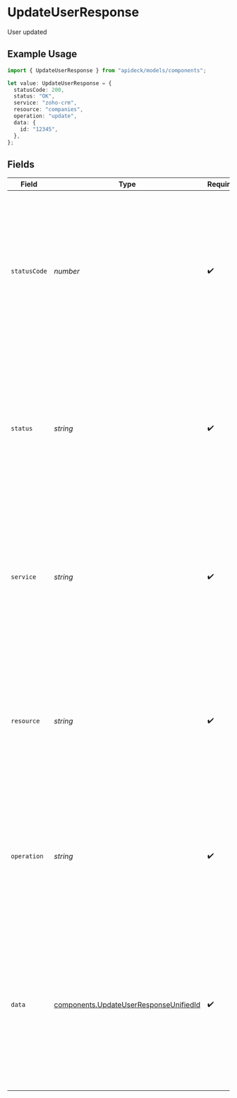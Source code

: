 # UpdateUserResponse

User updated

## Example Usage

```typescript
import { UpdateUserResponse } from "apideck/models/components";

let value: UpdateUserResponse = {
  statusCode: 200,
  status: "OK",
  service: "zoho-crm",
  resource: "companies",
  operation: "update",
  data: {
    id: "12345",
  },
};
```

## Fields

| Field                                                                                                                                                                                                                                                 | Type                                                                                                                                                                                                                                                  | Required                                                                                                                                                                                                                                              | Description                                                                                                                                                                                                                                           | Example                                                                                                                                                                                                                                               |
| ----------------------------------------------------------------------------------------------------------------------------------------------------------------------------------------------------------------------------------------------------- | ----------------------------------------------------------------------------------------------------------------------------------------------------------------------------------------------------------------------------------------------------- | ----------------------------------------------------------------------------------------------------------------------------------------------------------------------------------------------------------------------------------------------------- | ----------------------------------------------------------------------------------------------------------------------------------------------------------------------------------------------------------------------------------------------------- | ----------------------------------------------------------------------------------------------------------------------------------------------------------------------------------------------------------------------------------------------------- |
| `statusCode`                                                                                                                                                                                                                                          | *number*                                                                                                                                                                                                                                              | :heavy_check_mark:                                                                                                                                                                                                                                    | The HTTP response status code indicating the result of the PATCH request. A value of 200 confirms that the user record was successfully updated. This integer is crucial for error handling and debugging.                                            | 200                                                                                                                                                                                                                                                   |
| `status`                                                                                                                                                                                                                                              | *string*                                                                                                                                                                                                                                              | :heavy_check_mark:                                                                                                                                                                                                                                    | A textual representation of the HTTP response status, such as 'OK' for a successful update. This string provides a human-readable confirmation of the operation's outcome, complementing the status code.                                             | OK                                                                                                                                                                                                                                                    |
| `service`                                                                                                                                                                                                                                             | *string*                                                                                                                                                                                                                                              | :heavy_check_mark:                                                                                                                                                                                                                                    | The Apideck ID of the service provider that processed the update request. This string helps identify which service handled the operation, especially useful in environments with multiple integrations.                                               | zoho-crm                                                                                                                                                                                                                                              |
| `resource`                                                                                                                                                                                                                                            | *string*                                                                                                                                                                                                                                              | :heavy_check_mark:                                                                                                                                                                                                                                    | The name of the Unified API resource that was updated, typically 'user' in this context. This string indicates the type of resource affected by the operation, ensuring clarity in multi-resource environments.                                       | companies                                                                                                                                                                                                                                             |
| `operation`                                                                                                                                                                                                                                           | *string*                                                                                                                                                                                                                                              | :heavy_check_mark:                                                                                                                                                                                                                                    | The specific operation performed, in this case, 'update'. This string confirms the action taken on the resource, providing context for the response and aiding in audit trails.                                                                       | update                                                                                                                                                                                                                                                |
| `data`                                                                                                                                                                                                                                                | [components.UpdateUserResponseUnifiedId](../../models/components/updateuserresponseunifiedid.md)                                                                                                                                                      | :heavy_check_mark:                                                                                                                                                                                                                                    | This object contains the updated details of the user record that was modified. It serves as a confirmation of the changes made to the user data in the CRM system. The structure includes various fields representing the user's updated information. |                                                                                                                                                                                                                                                       |